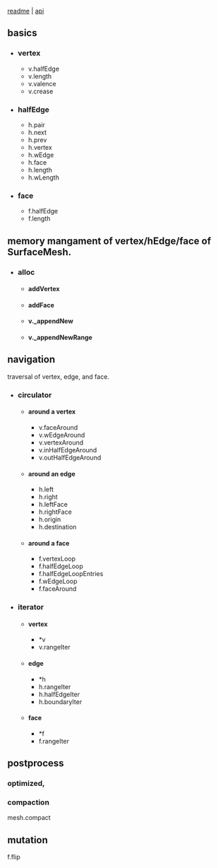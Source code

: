 [readme](../README.md) | [api](api.md)

## basics
- ### vertex
    - v.halfEdge
    - v.length
    - v.valence
    - v.crease

- ### halfEdge
    - h.pair
    - h.next
    - h.prev
    - h.vertex
    - h.wEdge
    - h.face
    - h.length
    - h.wLength

- ### face
    - f.halfEdge
    - f.length

## memory mangament of vertex/hEdge/face of SurfaceMesh.
- ### alloc
    - #### addVertex
    - #### addFace
    - #### v._appendNew
    - #### v._appendNewRange

## navigation
traversal of vertex, edge, and face.

- ### circulator
    - #### around a vertex
        - v.faceAround
        - v.wEdgeAround
        - v.vertexAround
        - v.inHalfEdgeAround
        - v.outHalfEdgeAround

    - #### around an edge
        - h.left
        - h.right
        - h.leftFace
        - h.rightFace
        - h.origin
        - h.destination

    - #### around a face
        - f.vertexLoop
        - f.halfEdgeLoop
        - f.halfEdgeLoopEntries
        - f.wEdgeLoop
        - f.faceAround

- ### iterator
    - #### vertex
        - *v
        - v.rangeIter
    - #### edge
        - *h
        - h.rangeIter
        - h.halfEdgeIter
        - h.boundaryIter
    - #### face
        - *f
        - f.rangeIter

## postprocess

### optimized,

### compaction
mesh.compact

## mutation
f.flip

